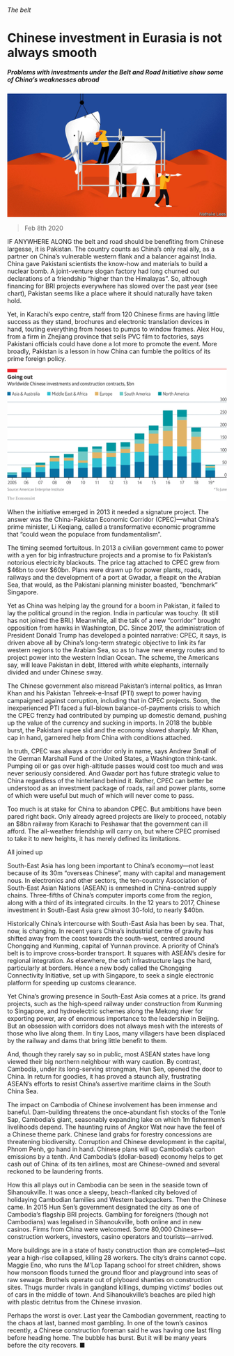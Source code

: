 ###### The belt

# Chinese investment in Eurasia is not always smooth 

##### Problems with investments under the Belt and Road Initiative show some of China’s weaknesses abroad 

![image](images/20200208_SRD002.jpg) 

> Feb 8th 2020 

 IF ANYWHERE ALONG the belt and road should be benefiting from Chinese largesse, it is Pakistan. The country counts as China’s only real ally, as a partner on China’s vulnerable western flank and a balancer against India. China gave Pakistani scientists the know-how and materials to build a nuclear bomb. A joint-venture slogan factory had long churned out declarations of a friendship “higher than the Himalayas”. So, although financing for BRI projects everywhere has slowed over the past year (see chart), Pakistan seems like a place where it should naturally have taken hold.

Yet, in Karachi’s expo centre, staff from 120 Chinese firms are having little success as they stand, brochures and electronic translation devices in hand, touting everything from hoses to pumps to window frames. Alex Hou, from a firm in Zhejiang province that sells PVC film to factories, says Pakistani officials could have done a lot more to promote the event. More broadly, Pakistan is a lesson in how China can fumble the politics of its prime foreign policy.

![image](images/20200208_SRC072.png) 


When the initiative emerged in 2013 it needed a signature project. The answer was the China-Pakistan Economic Corridor (CPEC)—what China’s prime minister, Li Keqiang, called a transformative economic programme that “could wean the populace from fundamentalism”.

The timing seemed fortuitous. In 2013 a civilian government came to power with a yen for big infrastructure projects and a promise to fix Pakistan’s notorious electricity blackouts. The price tag attached to CPEC grew from $46bn to over $60bn. Plans were drawn up for power plants, roads, railways and the development of a port at Gwadar, a fleapit on the Arabian Sea, that would, as the Pakistani planning minister boasted, “benchmark” Singapore.

Yet as China was helping lay the ground for a boom in Pakistan, it failed to lay the political ground in the region. India in particular was touchy. (It still has not joined the BRI.) Meanwhile, all the talk of a new “corridor” brought opposition from hawks in Washington, DC. Since 2017, the administration of President Donald Trump has developed a pointed narrative: CPEC, it says, is driven above all by China’s long-term strategic objective to link its far western regions to the Arabian Sea, so as to have new energy routes and to project power into the western Indian Ocean. The scheme, the Americans say, will leave Pakistan in debt, littered with white elephants, internally divided and under Chinese sway.

The Chinese government also misread Pakistan’s internal politics, as Imran Khan and his Pakistan Tehreek-e-Insaf (PTI) swept to power having campaigned against corruption, including that in CPEC projects. Soon, the inexperienced PTI faced a full-blown balance-of-payments crisis to which the CPEC frenzy had contributed by pumping up domestic demand, pushing up the value of the currency and sucking in imports. In 2018 the bubble burst, the Pakistani rupee slid and the economy slowed sharply. Mr Khan, cap in hand, garnered help from China with conditions attached.

In truth, CPEC was always a corridor only in name, says Andrew Small of the German Marshall Fund of the United States, a Washington think-tank. Pumping oil or gas over high-altitude passes would cost too much and was never seriously considered. And Gwadar port has future strategic value to China regardless of the hinterland behind it. Rather, CPEC can better be understood as an investment package of roads, rail and power plants, some of which were useful but much of which will never come to pass.

Too much is at stake for China to abandon CPEC. But ambitions have been pared right back. Only already agreed projects are likely to proceed, notably an $8bn railway from Karachi to Peshawar that the government can ill afford. The all-weather friendship will carry on, but where CPEC promised to take it to new heights, it has merely defined its limitations.

All joined up

South-East Asia has long been important to China’s economy—not least because of its 30m “overseas Chinese”, many with capital and management nous. In electronics and other sectors, the ten-country Association of South-East Asian Nations (ASEAN) is enmeshed in China-centred supply chains. Three-fifths of China’s computer imports come from the region, along with a third of its integrated circuits. In the 12 years to 2017, Chinese investment in South-East Asia grew almost 30-fold, to nearly $40bn.

Historically China’s intercourse with South-East Asia has been by sea. That, now, is changing. In recent years China’s industrial centre of gravity has shifted away from the coast towards the south-west, centred around Chongqing and Kunming, capital of Yunnan province. A priority of China’s belt is to improve cross-border transport. It squares with ASEAN’s desire for regional integration. As elsewhere, the soft infrastructure lags the hard, particularly at borders. Hence a new body called the Chongqing Connectivity Initiative, set up with Singapore, to seek a single electronic platform for speeding up customs clearance.


Yet China’s growing presence in South-East Asia comes at a price. Its grand projects, such as the high-speed railway under construction from Kunming to Singapore, and hydroelectric schemes along the Mekong river for exporting power, are of enormous importance to the leadership in Beijing. But an obsession with corridors does not always mesh with the interests of those who live along them. In tiny Laos, many villagers have been displaced by the railway and dams that bring little benefit to them.

And, though they rarely say so in public, most ASEAN states have long viewed their big northern neighbour with wary caution. By contrast, Cambodia, under its long-serving strongman, Hun Sen, opened the door to China. In return for goodies, it has proved a staunch ally, frustrating ASEAN’s efforts to resist China’s assertive maritime claims in the South China Sea.

The impact on Cambodia of Chinese involvement has been immense and baneful. Dam-building threatens the once-abundant fish stocks of the Tonle Sap, Cambodia’s giant, seasonably expanding lake on which 1m fishermen’s livelihoods depend. The haunting ruins of Angkor Wat now have the feel of a Chinese theme park. Chinese land grabs for forestry concessions are threatening biodiversity. Corruption and Chinese development in the capital, Phnom Penh, go hand in hand. Chinese plans will up Cambodia’s carbon emissions by a tenth. And Cambodia’s (dollar-based) economy helps to get cash out of China: of its ten airlines, most are Chinese-owned and several reckoned to be laundering fronts.

How this all plays out in Cambodia can be seen in the seaside town of Sihanoukville. It was once a sleepy, beach-flanked city beloved of holidaying Cambodian families and Western backpackers. Then the Chinese came. In 2015 Hun Sen’s government designated the city as one of Cambodia’s flagship BRI projects. Gambling for foreigners (though not Cambodians) was legalised in Sihanoukville, both online and in new casinos. Firms from China were welcomed. Some 80,000 Chinese—construction workers, investors, casino operators and tourists—arrived.

More buildings are in a state of hasty construction than are completed—last year a high-rise collapsed, killing 28 workers. The city’s drains cannot cope. Maggie Eno, who runs the M’Lop Tapang school for street children, shows how monsoon floods turned the ground floor and playground into seas of raw sewage. Brothels operate out of plyboard shanties on construction sites. Thugs murder rivals in gangland killings, dumping victims’ bodies out of cars in the middle of town. And Sihanoukville’s beaches are piled high with plastic detritus from the Chinese invasion.

Perhaps the worst is over. Last year the Cambodian government, reacting to the chaos at last, banned most gambling. In one of the town’s casinos recently, a Chinese construction foreman said he was having one last fling before heading home. The bubble has burst. But it will be many years before the city recovers. ■

